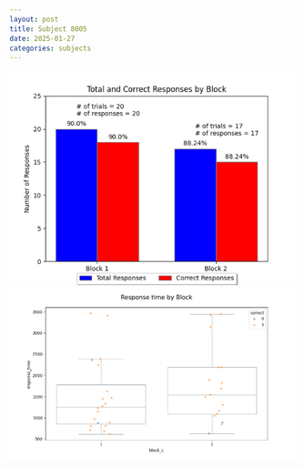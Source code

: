 ```yaml
---
layout: post
title: Subject 8005
date: 2025-01-27
categories: subjects
---
```


![](data/8005/run-31/8005_ATS_responses.png)
![](data/8005/run-31/8005_ATS_rt.png)
